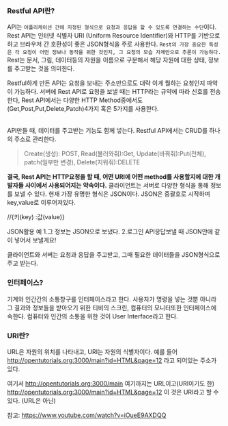 ### Restful API란?


API는 `어플리케이션 간에 지정된 형식으로 요청과 응답을 할 수 있도록 연결하는 수단`이다.
Rest API는 인터넷 식별자 URI (Uniform Resource Identifier)와 HTTP를 기반으로 하고 브라우저 간 호환성이 좋은 JSON형식을 주로 사용한다.
`Rest의 가장 중요한 특성은 각 요청이 어떤 정보나 동작을 위한 것인지, 그 요청의 모습 자체만으로 추론이 가능하다.`
Rest는 문서, 그림, 데이터등의 자원을 이름으로 구분해서 해당 자원에 대한 상태, 정보를 주고받는 것을 의미한다.

Restful하게 만든 API는 요청을 보내는 주소만으로도 대략 이게 뭘하는 요청인지 파악이 가능하다.
서버에 Rest API로 요청을 보낼 때는 HTTP라는 규약에 따라 신호를 전송한다,
Rest API에서는 다양한 HTTP Method중에서도 (Get,Post,Put,Delete,Patch)4가지 혹은 5가지를 사용한다.

<br/>
API만들 때, 데이터를 주고받는 기능도 함께 넣는다.
Restful API에서는 CRUD를 하나의 주소로 관리한다.

> Create(생성): POST,
> Read(불러와줘):Get,
> Update(바꿔줘):Put(전체),
> patch(일부만 변경), Delete(지워줘):DELETE

**결국, Rest API는 HTTP요청을 할 때, 어떤 URI에 어떤 method를 사용할지에 대한 개발자들 사이에서 사용되어지는 약속이다.**
클라이언트는 서버로 다양한 형식을 통해 정보를 보낼 수 있다. 현재 가장 유명한
형식은 JSON이다. JSON은 중괄호로 시작하며 key,value로 이루어져있다.

//{키(key) :값(value)}

JSON활용 예 1.그 정보는 JSON으로 보냈다. 2.로그인 API응답보낼 때 JSON안에 같이
넣어서 보낼게요!

클라이언트와 서버는 요청과 응답을 주고받고, 그때 필요한 데이터들을
JSON형식으로 주고 받는다.

### 인터페이스?
기계와 인간간의 소통창구를 인터페이스라고 한다.
사용자가 명령을 넣는 것뿐 아니라 그 결과와 정보들을 받아오기 위한 티비의 스크린, 컴퓨터의 모니터또한 인터페이스에 속한다.
컴퓨터와 인간의 소통을 위한 것이 User Interface라고 한다.

### URI란?
URL은 자원의 위치를 나타내고, URI는 자원의 식별자이다.
예를 들어 http://opentutorials.org:3000/main?id=HTML&page=12 라고 되어있는 주소가 있다.

여기서 http://opentutorials.org:3000/main 여기까지는 URL이고(URI이기도 한)
http://opentutorials.org:3000/main?id=HTML&page=12 이 것은 URI라고 할 수 있다. (URL은 아닌)



참고: https://www.youtube.com/watch?v=iOueE9AXDQQ

